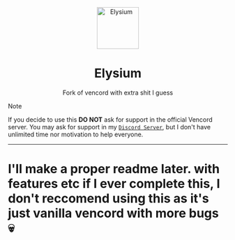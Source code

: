 <div align="center">
    <img src="https://github.com/ItzMarni/ItzMarni/blob/main/public-data/elysium/newlogo.png?raw=true" alt="Elysium" width="96"/>
    <h1>Elysium</h1>
    <p>Fork of vencord with extra shit I guess</p>
</div>

> [!NOTE]
> If you decide to use this **DO NOT** ask for support in the official Vencord server. You may ask for support in my [`Discord Server`], but I don't have unlimited time nor motivation to help everyone.

---

# I'll make a proper readme later. with features etc if I ever complete this, I don't reccomend using this as it's just vanilla vencord with more bugs 💀

<!-- LINKS -->

[`discord server`]: https://discord.gg/K87v8RwuwQ
